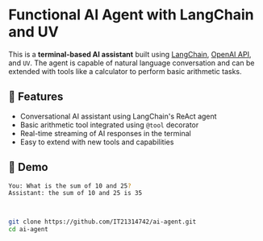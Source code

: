 # Functional AI Agent with LangChain and UV

This is a **terminal-based AI assistant** built using [LangChain](https://www.langchain.com/), [OpenAI API](https://platform.openai.com/), and `UV`. The agent is capable of natural language conversation and can be extended with tools like a calculator to perform basic arithmetic tasks.

## 🧠 Features

- Conversational AI assistant using LangChain's ReAct agent
- Basic arithmetic tool integrated using `@tool` decorator
- Real-time streaming of AI responses in the terminal
- Easy to extend with new tools and capabilities

## 🚀 Demo

```bash
You: What is the sum of 10 and 25?
Assistant: the sum of 10 and 25 is 35



git clone https://github.com/IT21314742/ai-agent.git
cd ai-agent
